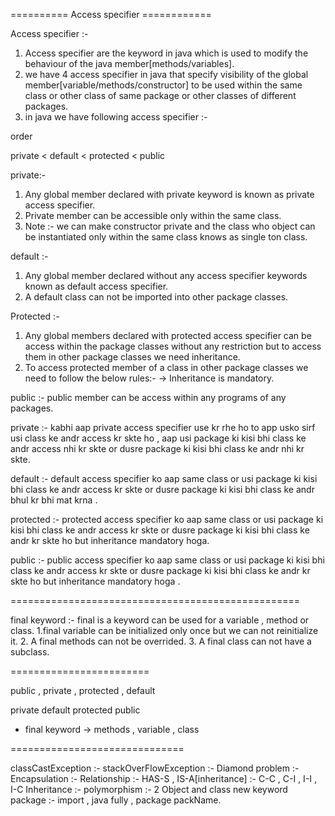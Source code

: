 ========== Access specifier ============

Access specifier  :- 

1. Access specifier are the keyword in java which is used to modify the behaviour of the java member[methods/variables].
2. we have 4 access specifier in java that specify visibility of the global member[variable/methods/constructor] to be used within the same class or other class of same package  or other classes of different packages.
3. in java we have following access specifier :- 

 order 
 
 private < default < protected < public
 
 
 private:- 
 1. Any global member declared with private keyword is known as private access specifier.
 2. Private member can be accessible only within the same class.
 3. Note :- we can make constructor private and the class who object can be instantiated only within the same class knows as single ton class.


default :- 
1. Any global member declared without any access specifier keywords known as default access specifier.
2. A default class can not be imported into other package classes.


Protected :- 
1. Any global members declared with protected access specifier can be access within the package classes without any restriction but to access them in other package classes we need inheritance.
2. To access protected member of a class in other package classes we need to follow the below rules:- 
    -> Inheritance is mandatory.
    
 
public :- public member can be access within any programs of any packages.
  
 
 
 
 private :- kabhi aap private access specifier use kr rhe ho to app usko sirf usi class ke andr access kr skte ho , aap usi package ki kisi bhi class ke andr access nhi kr skte or dusre package ki kisi bhi class ke andr nhi kr skte.
 
 default :- default access specifier ko aap same class or usi package ki kisi bhi class ke andr access kr skte or dusre package ki kisi bhi class ke andr bhul kr bhi mat krna .
 
 
 protected :- protected access specifier ko aap same class or usi package ki kisi bhi class ke andr access kr skte  or dusre package ki kisi bhi class ke andr kr skte ho but inheritance mandatory hoga.
 
 
 public :- public access specifier ko aap same class or usi package ki kisi bhi class ke andr access kr skte  or dusre package ki kisi bhi class ke andr kr skte ho but inheritance mandatory hoga .
 
 
 
 
 ==================================================
 
 final keyword :- final is a keyword can be used for a variable , method or class.
 1.final variable can be initialized only once but we can not reinitialize  it.
 2. A final methods can not be overrided.
 3. A final class can not have a subclass.
 
 
 ========================
 
 
 public , private , protected , default 
 
 
 private 
 default
 protected 
 public 
 
 
 - final keyword -> methods , variable , class
 
 ==============================
 
 
 classCastException :- 
 stackOverFlowException :- 
 Diamond problem :- 
 Encapsulation :- 
 Relationship :- 
 HAS-S , IS-A[inheritance] :- 
 C-C , C-I , I-I , I-C
 Inheritance :- 
 polymorphism :- 2 
 Object and class 
 new keyword 
 package :- import , java fully , package packName.
 
 
 
 
 
 
 
 
 
